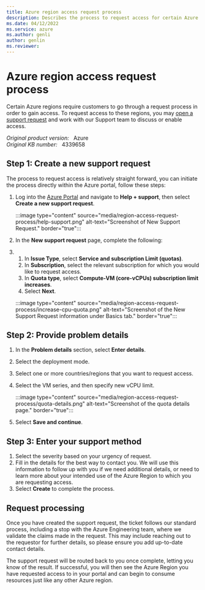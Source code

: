 ```yaml
---
title: Azure region access request process
description: Describes the process to request access for certain Azure regions.
ms.date: 04/12/2022
ms.service: azure
ms.author: genli
author: genlin
ms.reviewer: 
---
```

# Azure region access request process  

Certain Azure regions require customers to go through a request process in order to gain access. To request access to these regions, you may [open a support request](https://portal.azure.com/#blade/Microsoft_Azure_Support/HelpAndSupportBlade/newsupportrequest) and work with our Support team to discuss or enable access.

_Original product version:_ &nbsp; Azure  
_Original KB number:_ &nbsp; 4339658

## Step 1: Create a new support request

The process to request access is relatively straight forward, you can initiate the process directly within the Azure portal, follow these steps:

1. Log into the [Azure Portal](https://portal.azure.com) and navigate to **Help + support**, then select **Create a new support request**.

    :::image type="content" source="media/region-access-request-process/help-support.png" alt-text="Screenshot of New Support Request." border="true":::

2. In the **New support request** page, complete the following:
1. 
    1. In **Issue Type**, select **Service and subscription Limit (quotas)**.  
    2. In **Subscription**, select the relevant subscription for which you would like to request access.
    3. In **Quota type**, select **Compute-VM (core-vCPUs) subscription limit increases**.  
    4. Select **Next**.
    
    :::image type="content" source="media/region-access-request-process/increase-cpu-quota.png" alt-text="Screenshot of the New Support Request information under Basics tab." border="true":::


## Step 2: Provide problem details

1. In the **Problem details** section, select **Enter details**.
1. Select the deployment mode. 
1. Select one or more countries/regions that you want to request access.
1. Select the VM series, and then specify new vCPU limit.

    :::image type="content" source="media/region-access-request-process/quota-details.png" alt-text="Screenshot of  the quota details page." border="true":::
1. Select **Save and continue**.

## Step 3: Enter your support method

1. Select the severity based on your urgency of request.
1. Fill in the details for the best way to contact you. We will use this information to follow up with you if we need additional details, or need to learn more about your intended use of the Azure Region to which you are requesting access.
1. Select **Create** to complete the process.

## Request processing

Once you have created the support request, the ticket follows our standard process, including a stop with the Azure Engineering team, where we validate the claims made in the request. This may include reaching out to the requestor for further details, so please ensure you add up-to-date contact details.  

The support request will be routed back to you once complete, letting you know of the result. If successful, you will then see the Azure Region you have requested access to in your portal and can begin to consume resources just like any other Azure region.
